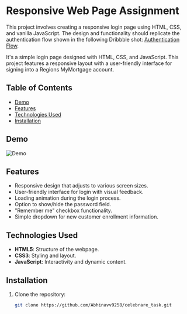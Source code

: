 # Responsive Web Page Assignment

This project involves creating a responsive login page using HTML, CSS, and vanilla JavaScript. The design and functionality should replicate the authentication flow shown in the following Dribbble shot: [Authentication Flow](https://dribbble.com/shots/21444558-Authentication-Flow).

It's a simple login page designed with HTML, CSS, and JavaScript. This project features a responsive layout with a user-friendly interface for signing into a Regions MyMortgage account.

## Table of Contents

- [Demo](#demo)
- [Features](#features)
- [Technologies Used](#technologies-used)
- [Installation](#installation)

## Demo

![Demo](path/to/your/demo/image.png)

## Features

- Responsive design that adjusts to various screen sizes.
- User-friendly interface for login with visual feedback.
- Loading animation during the login process.
- Option to show/hide the password field.
- "Remember me" checkbox functionality.
- Simple dropdown for new customer enrollment information.

## Technologies Used

- **HTML5**: Structure of the webpage.
- **CSS3**: Styling and layout.
- **JavaScript**: Interactivity and dynamic content.

## Installation

1. Clone the repository:
   ```bash
   git clone https://github.com/Abhinavv9258/celebrare_task.git
   ```


